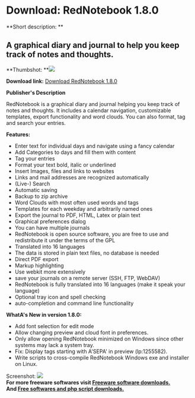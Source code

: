 # Download: RedNotebook 1.8.0

**Short description: **

## A graphical diary and journal to help you keep track of notes and thoughts.

  
**Thumbshot: **![](http://www.freewarefiles.com/screenshot/rednotebook_md.jpg)   
  
**Download link:** [Download RedNotebook 1.8.0](http://freesoftwares.boysofts.com/RedNotebook_program_56830.html)  
  

**Publisher's Description**  
  

RedNotebook is a graphical diary and journal helping you keep track of notes
and thoughts. It includes a calendar navigation, customizable templates,
export functionality and word clouds. You can also format, tag and search your
entries.

**Features:**

  * Enter text for individual days and navigate using a fancy calendar 
  * Add Categories to days and fill them with content 
  * Tag your entries 
  * Format your text bold, italic or underlined 
  * Insert Images, files and links to websites 
  * Links and mail addresses are recognized automatically 
  * (Live-) Search 
  * Automatic saving 
  * Backup to zip archive 
  * Word Clouds with most often used words and tags 
  * Templates for each weekday and arbitrarily named ones 
  * Export the journal to PDF, HTML, Latex or plain text 
  * Graphical preferences dialog 
  * You can have multiple journals 
  * RedNotebook is open source software, you are free to use and redistribute it under the terms of the GPL 
  * Translated into 16 languages 
  * The data is stored in plain text files, no database is needed 
  * Direct PDF export 
  * Markup highlighting 
  * Use webkit more extensively 
  * save your journals on a remote server (SSH, FTP, WebDAV) 
  * RedNotebook is fully translated into 16 languages (make it speak your language) 
  * Optional tray icon and spell checking 
  * auto-completion and command line functionality 

**WhatA's New in version 1.8.0:**

  * Add font selection for edit mode 
  * Allow changing preview and cloud font in preferences. 
  * Only allow opening RedNotebook minimized on Windows since other systems may lack a system tray. 
  * Fix: Display tags starting with A'SEPA' in preview (lp:1255582). 
  * Write scripts to cross-compile RedNotebook Windows exe and installer on Linux. 

  
  
Screenshot: ![](http://www.freewarefiles.com/screenshot/rednotebook.jpg)  
**For more freeware softwares visit [Freeware software downloads.](http://freesoftwares.boysofts.com/)**   
**And [Free softwares and php script downloads.](http://www.boysofts.com/)**

